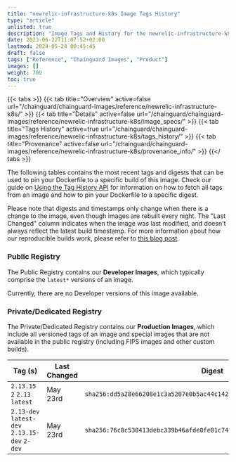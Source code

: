 ```yaml
---
title: "newrelic-infrastructure-k8s Image Tags History"
type: "article"
unlisted: true
description: "Image Tags and History for the newrelic-infrastructure-k8s Chainguard Image"
date: 2023-06-22T11:07:52+02:00
lastmod: 2024-05-24 00:45:45
draft: false
tags: ["Reference", "Chainguard Images", "Product"]
images: []
weight: 700
toc: true
---
```


{{< tabs >}}
{{< tab title="Overview" active=false url="/chainguard/chainguard-images/reference/newrelic-infrastructure-k8s/" >}}
{{< tab title="Details" active=false url="/chainguard/chainguard-images/reference/newrelic-infrastructure-k8s/image_specs/" >}}
{{< tab title="Tags History" active=true url="/chainguard/chainguard-images/reference/newrelic-infrastructure-k8s/tags_history/" >}}
{{< tab title="Provenance" active=false url="/chainguard/chainguard-images/reference/newrelic-infrastructure-k8s/provenance_info/" >}}
{{</ tabs >}}

The following tables contains the most recent tags and digests that can be used to pin your Dockerfile to a specific build of this image. Check our guide on [Using the Tag History API](/chainguard/chainguard-images/using-the-tag-history-api/) for information on how to fetch all tags from an image and how to pin your Dockerfile to a specific digest.

Please note that digests and timestamps only change when there is a change to the image, even though images are rebuilt every night. The "Last Changed" column indicates when the image was last modified, and doesn't always reflect the latest build timestamp. For more information about how our reproducible builds work, please refer to [this blog post](https://www.chainguard.dev/unchained/reproducing-chainguards-reproducible-image-builds).

### Public Registry
The Public Registry contains our **Developer Images**, which typically comprise the `latest*` versions of an image.

Currently, there are no Developer versions of this image available.

### Private/Dedicated Registry
The Private/Dedicated Registry contains our **Production Images**, which include all versioned tags of an image and special images that are not available in the public registry (including FIPS images and other custom builds).

| Tag (s)                                        | Last Changed | Digest                                                                    |
|------------------------------------------------|--------------|---------------------------------------------------------------------------|
|  `2.13.15` `2` `2.13` `latest`                 | May 23rd     | `sha256:dd5a28e66208e1c3a5207e0b5ac44c14229aacbf7eaaed7e6980e01b903558cd` |
|  `2.13-dev` `latest-dev` `2.13.15-dev` `2-dev` | May 23rd     | `sha256:76c8c530413debc339b46afde0fe01c74176ea348309d378314e09e65edc9afb` |

